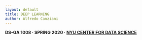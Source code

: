 ```yaml
---
layout: default
title: DEEP LEARNING
author: Alfredo Canziani
---
```


**DS-GA 1008 · SPRING 2020 · [NYU CENTER FOR DATA SCIENCE](http://cds.nyu.edu/)**

